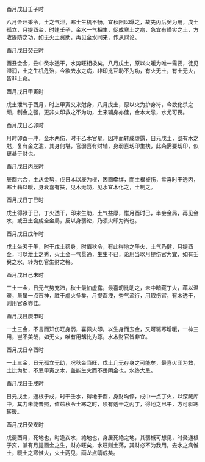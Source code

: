 酉月戊日壬子时

八月金旺秉令，土之气泄，寒土生机不畅，宜秋阳以曝之，故先丙后癸为用，戊土孤立，月提酉金，时逢壬子，金水一气相生，促成寒土之病，急宜有燥实之土，方收隄防之功，如无火土资助，再见金水同来，作从财论。

酉月戊日癸丑时

酉丑会金，丑中癸水透干，水势旺相极矣，八月戊土，原以火暖为唯一需要，徒见湿润，土之生机危殆，今欲去水之病，非印比互助不为功，有火无土，有土无火，皆非上命。

酉月戊日甲寅时

戊土泄气于酉月，时上甲寅又来尅身，八月戊土，原以火为护身符，今欲化杀之顽，制金之强，更非火印救之不为功，土来辅身亦佳，金木大忌，水尤可畏。

酉月戊日乙卯时

月时卯酉一冲，金木两伤，时干乙木官星，因冲而转成虚露，日元戊土，旣有木之尅，复有金之泄，其身何堪，官弱喜有财辅，身弱喜刼印生扶，此条需要刼印，似更甚于财也。

酉月戊日丙辰时

辰酉六合，土从金势，戊日本以辰为根，因酉牵绊，而土根被伤，幸喜时干透丙，寒土藉以暖，身衰喜有扶，见木无妨，见水宜木化之，土制之。

酉月戊日丁巳时

戊土得禄于巳，丁火透干，印来生助，土气益厚，惟月酉时巳，半会金局，再见金水，或丑土会成全金局，反以身弱论，乃须火印为尚也。

酉月戊日戊午时

戊土坐刃于午，时干戊土帮身，时值秋令，有此得地之午火，土气乃健，月提酉金，可以泄土之秀，火土金一气贯通，生生不已，论用当以月提伤官为宜，如有壬癸之水，转为伤官生财之格。

酉月戊日己未时

三土一金，日元气势充沛，秋土最怕虚露，最喜刧比助之，未中暗藏丁火，藉以温暖，虽属一点吉神，胜于虚火多矣，月提酉洩，秀气流行，用取伤官，有木透干，则用官杀亦佳。

酉月戊日庚申时

一土三金，不言而知伤旺身弱，喜佩火印，以生身而去金，又可驱寒增暖，一神三用，岂不美哉，如无火，唯有用刼比为尊，水木财官皆非宜。

酉月戊日辛酉时

一土三金，日元孤立无助，况秋金当旺，戊土几无存身之可能矣，最喜火印为救，土比为助，不忌甲寅之木，盖能生火而不畏阴金也，水终大忌。

酉月戊日壬戌时

日元戊土，通根于戌，时干壬水，得地于酉，身财均停，戌中一点丁火，以深藏库中，其力未能普照，值兹秋令土寒之时，须有透干之丙丁，得地之巳午，方可驱寒转暖。

酉月戊日癸亥时

戊诞酉月，死地也，时逢亥水，絶地也，身居死絶之地，其弱槪可想见，时癸通根于亥，兼有月提酉金之生，财亦旺矣，水旺则土荡，其财必不为我用，去水之病惟土，暖土之寒惟火，火土两见，画龙点睛成矣。

